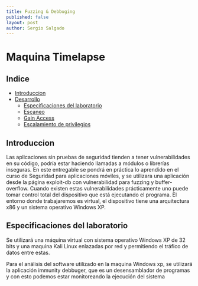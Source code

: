 ```yaml
---
title: Fuzzing & Debbuging
published: false
layout: post
author: Sergio Salgado
---
```

# [](#header-1)Maquina Timelapse

## [](#header-2)Indice
- <a href="#introduccion">Introduccion</a>
- <a href="#desarrollo">Desarrollo</a>
  - <a href="#Especificaciones_del_laboratorio">Especificaciones del laboratorio</a>
  - <a href="#escaneo">Escaneo</a>
  - <a href="#gain_access">Gain Access</a>
  - <a href="#privilege_scalation">Escalamiento de privilegios</a>

## [](#header-2)<a id="introduccion">Introduccion</a>
Las aplicaciones sin pruebas de seguridad tienden a tener vulnerabilidades en su código, podría
estar haciendo llamadas a módulos o librerías inseguras. En este entregable se pondrá en práctica lo
aprendido en el curso de Seguridad para aplicaciones móviles, y se utilizara una aplicación desde la
página exploit-db con vulnerabilidad para fuzzing y buffer-overflow.
Cuando existen estas vulnerabilidades prácticamente uno puede tomar control total del dispositivo
que está ejecutando el programa.
El entorno donde trabajaremos es virtual, el dispositivo tiene una arquitectura x86 y un sistema
operativo Windows XP.

## [](#header-2)<a id="Especificaciones_del_laboratorio">Especificaciones del laboratorio</a>
Se utilizará una máquina virtual con sistema operativo Windows XP de 32 bits y una maquina Kali Linux enlazadas por red y permitiendo el tráfico de datos entre estas.

Para el análisis del software utilizado en la maquina Windows xp, se utilizará la aplicación immunity debbuger, que es un desensamblador de programas y con esto podemos estar monitoreando la ejecución del sistema